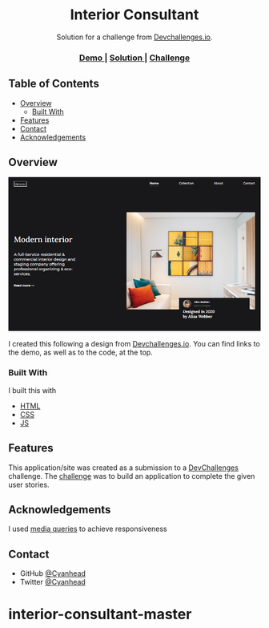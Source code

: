 <h1 align="center">Interior Consultant</h1>

<div align="center">
   Solution for a challenge from  <a href="http://devchallenges.io" target="_blank">Devchallenges.io</a>.
</div>

<div align="center">
  <h3>
    <a href="https://cyanhead.github.io/interior-consultant-master/">
      Demo
    </a>
    <span> | </span>
    <a href="https://github.com/Cyanhead/interior-consultant-master">
      Solution
    </a>
    <span> | </span>
    <a href="https://devchallenges.io/challenges/Jymh2b2FyebRTUljkNcb">
      Challenge
    </a>
  </h3>
</div>

<!-- TABLE OF CONTENTS -->

## Table of Contents

- [Overview](#overview)
  - [Built With](#built-with)
- [Features](#features)
- [Contact](#contact)
- [Acknowledgements](#acknowledgements)

<!-- OVERVIEW -->

## Overview

![screenshot](https://github.com/Cyanhead/interior-consultant-master/blob/master/Img/Screenshot.png)

I created this following a design from <a href="http://devchallenges.io" target="_blank">Devchallenges.io</a>.
You can find links to the demo, as well as to the code, at the top.

### Built With

I built this with

- [HTML](https://en.wikipedia.org/wiki/HTML)
- [CSS](https://en.wikipedia.org/wiki/CSS)
- [JS](https://en.wikipedia.org/wiki/JS)

## Features

This application/site was created as a submission to a [DevChallenges](https://devchallenges.io/challenges) challenge. The [challenge](https://devchallenges.io/challenges/Jymh2b2FyebRTUljkNcb) was to build an application to complete the given user stories.

## Acknowledgements

I used [media queries](https://www.w3schools.com/css/css3_mediaqueries.asp) to achieve responsiveness

## Contact

- GitHub [@Cyanhead](https://github.com/Cyanhead)
- Twitter [@Cyanhead](https://twitter.com/Cyanhead)

# interior-consultant-master
